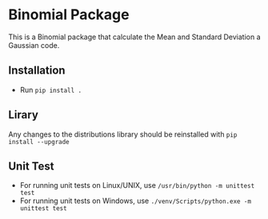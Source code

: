 # Binomial Package
This is a Binomial package that calculate the Mean and Standard Deviation a Gaussian code.

## Installation 
- Run ``pip install .``

## Lirary
 Any changes to the distributions library should be reinstalled with ``pip install --upgrade``

## Unit Test
- For running unit tests on Linux/UNIX, use
``/usr/bin/python -m unittest test``
- For running unit tests on Windows, use
``./venv/Scripts/python.exe -m unittest test``